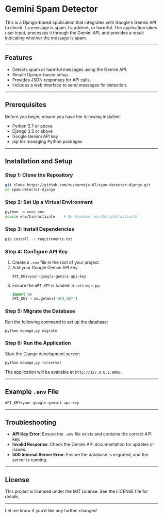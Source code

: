 # Gemini Spam Detector

This is a Django-based application that integrates with Google's Gemini API to check if a message is spam, fraudulent, or harmful. The application takes user input, processes it through the Gemini API, and provides a result indicating whether the message is spam.

---

## Features
- Detects spam or harmful messages using the Gemini API.
- Simple Django-based setup.
- Provides JSON responses for API calls.
- Includes a web interface to send messages for detection.

---

## Prerequisites
Before you begin, ensure you have the following installed:
- Python 3.7 or above
- Django 3.2 or above
- Google Gemini API key
- pip for managing Python packages

---

## Installation and Setup

### Step 1: Clone the Repository
```bash
git clone https://github.com/tusharneje-07/spam-detector-django.git
cd spam-detector-django
```

### Step 2: Set Up a Virtual Environment
```bash
python -m venv env
source env/bin/activate    # On Windows: env\Scripts\activate
```

### Step 3: Install Dependencies
```bash
pip install -r requirements.txt
```

### Step 4: Configure API Key
1. Create a `.env` file in the root of your project.
2. Add your Google Gemini API key:
   ```
   API_KEY=your-google-gemini-api-key
   ```
3. Ensure the `API_KEY` is loaded in `settings.py`:
   ```python
   import os
   API_KEY = os.getenv('API_KEY')
   ```

### Step 5: Migrate the Database
Run the following command to set up the database:
```bash
python manage.py migrate
```

### Step 6: Run the Application
Start the Django development server:
```bash
python manage.py runserver
```

The application will be available at `http://127.0.0.1:8000`.

---

## Example `.env` File
```plaintext
API_KEY=your-google-gemini-api-key
```

---

## Troubleshooting
- **API Key Error**: Ensure the `.env` file exists and contains the correct API key.
- **Invalid Response**: Check the Gemini API documentation for updates or issues.
- **500 Internal Server Error**: Ensure the database is migrated, and the server is running.

---

## License
This project is licensed under the MIT License. See the LICENSE file for details.

---

Let me know if you’d like any further changes!

